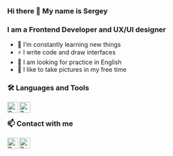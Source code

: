 ### Hi there 👋 My name is Sergey
### I am a Frontend Developer and UX/UI designer

- 🌱 I’m constantly learning new things
- ⚡ I write code and draw interfaces
- 🧐 I am looking for practice in English
- 📸 I like to take pictures in my free time

### 🛠 Languages and Tools
<img align="left" alt="React" width="25px" src="https://cdn.worldvectorlogo.com/logos/redux.svg" />
<img align="left" alt="React" width="25px" src="https://cdn.worldvectorlogo.com/logos/react-2.svg" />

<br />

### 📫 Contact with me
[<img align="left" alt="React" width="25px" src="https://cdn.worldvectorlogo.com/logos/linkedin-icon-2.svg" />][LinkedIn]
[<img align="left" alt="React" width="25px" src="https://cdn.worldvectorlogo.com/logos/instagram-5.svg" />][Instagram]

[LinkedIn]: https://www.linkedin.com/in/seem16/
[Instagram]: https://instagram.com/greenfl4me/




